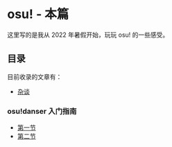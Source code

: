 # osu! - 本篇

这里写的是我从 2022 年暑假开始，玩玩 osu! 的一些感受。

## 目录

目前收录的文章有：

- [杂谈](/osu/misc)

### osu!danser 入门指南

- [第一节](/osu/danser-wiki/danser-1)
- [第二节](/osu/danser-wiki/danser-2)
